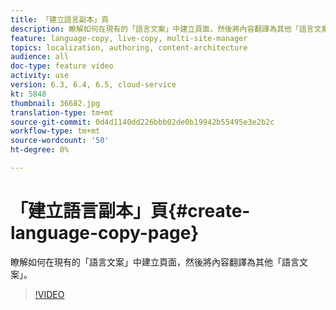 ```yaml
---
title: 「建立語言副本」頁
description: 瞭解如何在現有的「語言文案」中建立頁面，然後將內容翻譯為其他「語言文案」。
feature: language-copy, live-copy, multi-site-manager
topics: localization, authoring, content-architecture
audience: all
doc-type: feature video
activity: use
version: 6.3, 6.4, 6.5, cloud-service
kt: 5848
thumbnail: 36682.jpg
translation-type: tm+mt
source-git-commit: 0d4d1140dd226bbb02de0b19942b55495e3e2b2c
workflow-type: tm+mt
source-wordcount: '50'
ht-degree: 0%

---
```



# 「建立語言副本」頁{#create-language-copy-page}

瞭解如何在現有的「語言文案」中建立頁面，然後將內容翻譯為其他「語言文案」。

>[!VIDEO](https://video.tv.adobe.com/v/36682?quality=12&learn=on)
